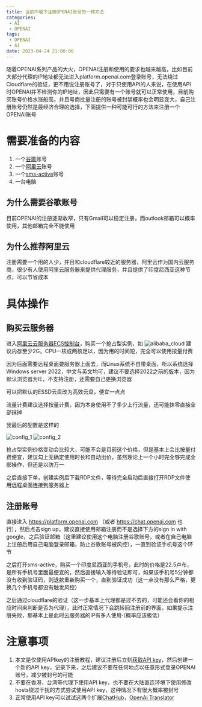 ```yaml
---
title: 当前环境下注册OPENAI账号的一种方法
categories:
 - AI
 - OPENAI
tags: 
 - OPENAI
 - AI
date: 2023-04-24 21:00:00
---
```


随着OPENAI系列产品的大火，OPENAI注册和使用的要求也越来越高，比如目前大部分代理的IP地址都无法进入platform.openai.com登录账号，无法绕过Cloudflare的验证，更不用说注册账号了，对于只使用API的人来说，在使用API时OPENAI并不检测你的IP地址，因此只需要有一个账号就可以正常使用，目前购买账号价格水涨船高，并且号商批量注册的账号被封禁概率也会明显变大，自己注册账号仍然是最经济合理的选择，下面提供一种可能可行的方法来注册一个OPENAI账号

# 需要准备的内容

1. 一个[谷歌](https://mail.google.com)账号
2. 一个[阿里云](https://cn.aliyun.com)账号
3. 一个[sms-active](https://sms-activate.org/cn)账号
4. 一台电脑

## 为什么需要谷歌账号

目前OPENAI的注册逐渐收窄，只有Gmail可以稳定注册，而outlook邮箱可以概率使用，其他邮箱完全不能使用

## 为什么推荐阿里云

注册需要一个用的人少，并且和cloudflare较近的服务器，阿里云作为国内云服务商，很少有人使用阿里云服务器来提供代理服务，并且提供了印度尼西亚这种节点，可以节省成本

# 具体操作

## 购买云服务器

进入[阿里云云服务器ECS控制台](https://ecs-buy.aliyun.com/)，购买一个抢占型实例，如
![alibaba_cloud](2023/04/当前环境下注册OPENAI账号的一种方法/alibaba_cloud.png)
建议内存至少2G，CPU一核或两核足以，因为用的时间短，完全可以使用按量付费

因为后面需要远程桌面要服务器上面去，而Linux系统不自带桌面，所以系统选择Windows server 2022，中文与英文均可，建议不要选择2022之前的版本，因为默认浏览器为IE，不支持注册，还需要自己更换浏览器

可以把默认的ESSD云盘改为高效云盘，便宜一点点

流量计费建议选择按量计费，因为本身使用不了多少上行流量，还可能抹零直接全部抹掉

我最后的配置是这样的

![config_1](2023/04/当前环境下注册OPENAI账号的一种方法/config_1.png)
![config_2](2023/04/当前环境下注册OPENAI账号的一种方法/config_2.png)

抢占型实例价格变动会比较大，可能不会是目前这个价格，但是基本上会比按量付费便宜，建议勾上无确定使用时长和自动出价，虽然理论上一个小时完全够完成全部操作，但还是以防万一

之后直接下单，创建实例后下载RDP文件，等待完全启动后直接打开RDP文件使用远程桌面连接到服务器上

## 注册账号

直接进入 https://platform.openai.com （或者 https://chat.openai.com 也行），然后点击sign up，建议直接使用邮箱注册而不是选择下方的sign in with google，之后验证邮箱（这里建议使用这个电脑注册谷歌账号，或者在自己电脑上注册后用自己电脑登录邮箱，防止谷歌账号被风控），一直到验证手机号这个环节

之后打开sms-active，购买一个印度尼西亚的手机号，此时的价格是22.5卢布，是所有手机号里面最便宜的，然后直接输入等待验证即可，如果该手机号5分钟都没有收到验证码，则退款重新购买一个，直到验证成功（这一点没有那么严格，更换几个手机号都没有触发风控）

之后通过cloudflare的验证（这一步基本上代理都是过不去的，可能还会看你的相应时间来判断是否为代理），此时正常情况下会跳转回注册前的界面，如果提示注册失败，那基本上是此时云服务器的IP有多人使用·（概率应该极低）

# 注意事项

1. 本文是仅使用APIkey的注册教程，建议注册后立刻[获取API key](https://platform.openai.com/account/api-keys)，然后创建一个新的API key，记录下来，之后建议不要在任何地点以任意形式登录OPENAI账号，减少被封号的可能
2. 不要在香港，台湾等代理下使用API key，也不要在大陆直连环境下使用修改hosts绕过干扰的方式尝试使用API key，这种情况下有很大概率被封号
3. 正常使用API key可以试试这两个扩展[ChatHub](https://chrome.google.com/webstore/detail/chathub-all-in-one-chatbo/iaakpnchhognanibcahlpcplchdfmgma)，[OpenAi Translator](https://chrome.google.com/webstore/detail/openai-translator/ogjibjphoadhljaoicdnjnmgokohngcc)